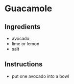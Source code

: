 # Guacamole
## Ingredients
* avocado
* lime or lemon
* salt
## Instructions
* put one avocado into a bowl
